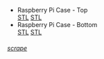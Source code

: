 <div class="gitDiv">
	<div class="filesDiv">
		<ul class="filelist">
			<li>
				<div class="divLinkWrapper">
					<div class="divLinkL" onclick="window.open('https://github.com/fullborelabs/raspberry-pi-case/blob/1524e1bcf7f5580da93ebdc7e6af3c9454661af2/pi-case-lid.stl','mywindow');" style="cursor: pointer;">
						Raspberry Pi Case - Top
					</div> 
					<div class="divLinkR">
						<a href="https://github.com/fullborelabs/raspberry-pi-case/raw/1524e1bcf7f5580da93ebdc7e6af3c9454661af2/pi-case-lid.stl" target="_blank" class="green">STL</a>
						<a href="https://github.com/fullborelabs/raspberry-pi-case/raw/1524e1bcf7f5580da93ebdc7e6af3c9454661af2/pi-case-lid.stl" target="_blank" class="red">STL</a>
					</div>
				</div>
			</li>
			<li>
				<div class="divLinkWrapper">
					<div class="divLinkL" onclick="window.open('https://github.com/fullborelabs/raspberry-pi-case/blob/1524e1bcf7f5580da93ebdc7e6af3c9454661af2/pi-case-bottom.stl','mywindow');" style="cursor: pointer;">
						Raspberry Pi Case - Bottom
					</div> 
					<div class="divLinkR"> 
						<a href="https://github.com/fullborelabs/raspberry-pi-case/raw/1524e1bcf7f5580da93ebdc7e6af3c9454661af2/pi-case-bottom.stl" target="_blank" class="magenta">STL</a>
						<a href="https://github.com/fullborelabs/raspberry-pi-case/raw/1524e1bcf7f5580da93ebdc7e6af3c9454661af2/pi-case-bottom.stl" target="_blank" class="orange">STL</a>
					</div>
				</div>
			</li>
		</ul>
        	<h6><a href="https://fullborelabs.com/wp/git-scripts/raspberry-pi-case/files-scrape.cgi" target="_blank" class="scrapeLink">scrape</a></h6>
	</div>
</div>
